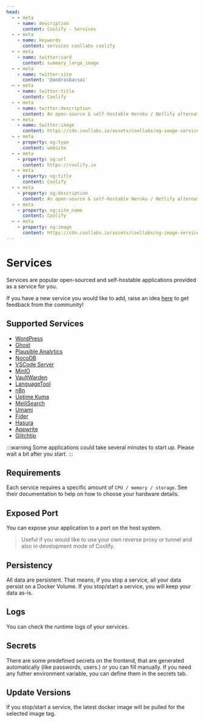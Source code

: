 ```yaml
---
head:
  - - meta
    - name: description
      content: Coolify - Services
  - - meta
    - name: keywords
      content: services coollabs coolify 
  - - meta
    - name: twitter:card
      content: summary_large_image
  - - meta
    - name: twitter:site
      content: '@andrasbacsai'
  - - meta
    - name: twitter:title
      content: Coolify
  - - meta
    - name: twitter:description
      content: An open-source & self-hostable Heroku / Netlify alternative.
  - - meta
    - name: twitter:image
      content: https://cdn.coollabs.io/assets/coollabs/og-image-services.png
  - - meta
    - property: og:type
      content: website
  - - meta
    - property: og:url
      content: https://coolify.io
  - - meta
    - property: og:title
      content: Coolify
  - - meta
    - property: og:description
      content: An open-source & self-hostable Heroku / Netlify alternative.
  - - meta
    - property: og:site_name
      content: Coolify
  - - meta
    - property: og:image
      content: https://cdn.coollabs.io/assets/coollabs/og-image-services.png
---
```

# Services

Services are popular open-sourced and self-hostable applications provided as a service for you.

If you have a new service you would like to add, raise an idea [here](https://feedback.coolify.io/) to get feedback from the community!

## Supported Services

- [WordPress](./wordpress)
- [Ghost](https://ghost.org)
- [Plausible Analytics](./plausible-analytics)
- [NocoDB](https://nocodb.com)
- [VSCode Server](https://github.com/cdr/code-server)
- [MinIO](https://min.io)
- [VaultWarden](https://github.com/dani-garcia/vaultwarden)
- [LanguageTool](https://languagetool.org)
- [n8n](https://n8n.io)
- [Uptime Kuma](https://github.com/louislam/uptime-kuma)
- [MeiliSearch](https://github.com/meilisearch/meilisearch)
- [Umami](https://github.com/mikecao/umami)
- [Fider](https://fider.io)
- [Hasura](https://hasura.io)
- [Appwrite](https://appwrite.io)
- [Glitchtip](https://glitchtip.com)

:::warning
Some applications could take several minutes to start up. Please wait a bit after you start.
:::

## Requirements
Each service requires a specific amount of `CPU / memory / storage`. See their documentation to help on how to choose your hardware details.

## Exposed Port
You can expose your application to a port on the host system.

> Useful if you would like to use your own reverse proxy or tunnel and also in development mode of Coolify. 

## Persistency
All data are persistent. That means, if you stop a service, all your data persist on a Docker Volume. If you stop/start a service, you will keep your data as-is.

## Logs
You can check the runtime logs of your services.

## Secrets
There are some predefined secrets on the frontend, that are generated automatically (like passwords, users.) or you can fill manually. If you need any futher environment variable, you can define them in the secrets tab.

## Update Versions
If you stop/start a service, the latest docker image will be pulled for the selected image tag.
